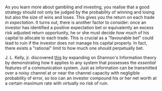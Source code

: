 As you learn more about gambling and investing, you realise that a good strategy should not only be judged by the probability of winning and losing but also the size of wins and loses. This gives you the return on each trade *in expectation*.  It turns out, there is another factor to consider: once an investor has identified a positive expectation bet or equivalently an excess risk adjusted return opportunity, he or she must decide *how much* of his capital to allocate to each trade. This is crucial as a "favourable bet" could lead to ruin if the investor does not manage his capital properly. In fact, there exists a "rational" limit to how much one should perpetually bet. 

J. L. Kelly, jr. discovered [this](https://www.princeton.edu/~wbialek/rome/refs/kelly_56.pdf) by expanding on Shannon's Information theory by demonstrating how it applies to any system that possesses the *essential* features of a communication system. Just as information can be transmitted over a noisy channel at or near the channel capacity with negligible probability of error, so too can an investor compound his or her net worth at a certain maximum rate with virtually no risk of ruin.